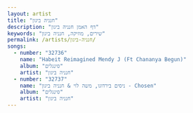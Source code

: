 ```yaml
---
layout: artist
title: "חנניה ביגון"
description: "דף האמן חנניה ביגון"
keywords: "שירים, מוזיקה, חנניה ביגון"
permalink: /artists/חנניה-ביגון/
songs:
  - number: "32736"
    name: "Habeit Reimagined Mendy J (Ft Chananya Begun)"
    album: "סינגלים"
    artist: "חנניה ביגון"
  - number: "32737"
    name: "ניסים בירדוגו, משה לוי & חנניה ביגון - Chosen"
    album: "סינגלים"
    artist: "חנניה ביגון"
---
```

